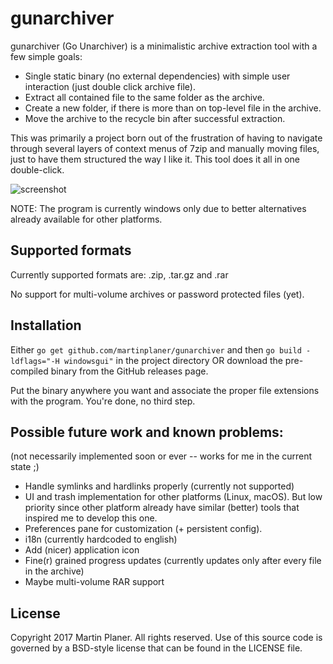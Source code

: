 # gunarchiver

gunarchiver (Go Unarchiver) is a minimalistic archive extraction tool with a few simple goals:

- Single static binary (no external dependencies) with simple user interaction (just double click archive file).
- Extract all contained file to the same folder as the archive.
- Create a new folder, if there is more than on top-level file in the archive.
- Move the archive to the recycle bin after successful extraction.

This was primarily a project born out of the frustration of having to navigate through several layers of context menus of 7zip
and manually moving files, just to have them structured the way I like it. This tool does it all in one double-click.

![screenshot](https://raw.githubusercontent.com/martinplaner/gunarchiver/master/doc/screenshot.png)

NOTE: The program is currently windows only due to better alternatives already available for other platforms.

## Supported formats

Currently supported formats are: .zip, .tar.gz and .rar

No support for multi-volume archives or password protected files (yet).

## Installation

Either `go get github.com/martinplaner/gunarchiver` and then `go build -ldflags="-H windowsgui"` in the project directory OR download the pre-compiled binary from the GitHub releases page.

Put the binary anywhere you want and associate the proper file extensions with the program.
You're done, no third step.

## Possible future work and known problems:

(not necessarily implemented soon or ever -- works for me in the current state ;)

- Handle symlinks and hardlinks properly (currently not supported)
- UI and trash implementation for other platforms (Linux, macOS). But low priority since other platform already have similar (better) tools that inspired me to develop this one.
- Preferences pane for customization (+ persistent config).
- i18n (currently hardcoded to english)
- Add (nicer) application icon
- Fine(r) grained progress updates (currently updates only after every file in the archive)
- Maybe multi-volume RAR support

## License

Copyright 2017 Martin Planer. All rights reserved.
Use of this source code is governed by a BSD-style
license that can be found in the LICENSE file.
